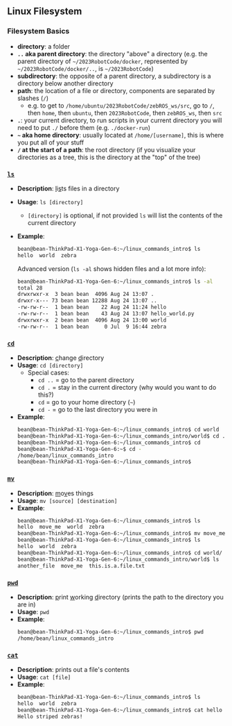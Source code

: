 ## **Linux Filesystem**

### **Filesystem Basics**
- **directory**: a folder
- **`..` aka parent directory**: the directory "above" a directory (e.g. the parent directory of `~/2023RobotCode/docker`, represented by `~/2023RobotCode/docker/..`, is `~/2023RobotCode`)
- **subdirectory**: the opposite of a parent directory, a subdirectory is a directory below another directory
- **path**: the location of a file or directory, components are separated by slashes (`/`)
    - e.g. to get to `/home/ubuntu/2023RobotCode/zebROS_ws/src`, go to `/`, then `home`, then `ubuntu`, then `2023RobotCode`, then `zebROS_ws`, then `src`
- **`.`**: your current directory, to run scripts in your current directory you will need to put `./` before them (e.g. `./docker-run`)
- **`~` aka home directory**: usually located at `/home/[username]`, this is where you put all of your stuff
- **`/` at the start of a path**: the root directory (if you visualize your directories as a tree, this is the directory at the "top" of the tree)

### [`ls`](#ls)
- **Description**: <ins>l</ins>i<ins>s</ins>ts files in a directory
- **Usage**: `ls [directory]`
    - `[directory]` is optional, if not provided `ls` will list the contents of the current directory
- **Example**:
    ```bash
    bean@bean-ThinkPad-X1-Yoga-Gen-6:~/linux_commands_intro$ ls
    hello  world  zebra
    ```

    Advanced version (`ls -al` shows hidden files and a lot more info):
    ```bash
    bean@bean-ThinkPad-X1-Yoga-Gen-6:~/linux_commands_intro$ ls -al
    total 28
    drwxrwxr-x  3 bean bean  4096 Aug 24 13:07 .
    drwxr-x--- 73 bean bean 12288 Aug 24 13:07 ..
    -rw-rw-r--  1 bean bean    22 Aug 24 11:24 hello
    -rw-rw-r--  1 bean bean    43 Aug 24 13:07 hello_world.py
    drwxrwxr-x  2 bean bean  4096 Aug 24 13:00 world
    -rw-rw-r--  1 bean bean     0 Jul  9 16:44 zebra
    ```

### [`cd`](#cd)
- **Description**: <ins>c</ins>hange <ins>d</ins>irectory
- **Usage**: `cd [directory]`
    - Special cases:
        - `cd ..` = go to the parent directory
        - `cd .` = stay in the current directory (why would you want to do this?)
        - `cd` = go to your home directory (`~`)
        - `cd -` = go to the last directory you were in
- **Example**:
    ```bash
    bean@bean-ThinkPad-X1-Yoga-Gen-6:~/linux_commands_intro$ cd world
    bean@bean-ThinkPad-X1-Yoga-Gen-6:~/linux_commands_intro/world$ cd ..
    bean@bean-ThinkPad-X1-Yoga-Gen-6:~/linux_commands_intro$ cd
    bean@bean-ThinkPad-X1-Yoga-Gen-6:~$ cd -
    /home/bean/linux_commands_intro
    bean@bean-ThinkPad-X1-Yoga-Gen-6:~/linux_commands_intro$
    ```

### [`mv`](#mv)
- **Description**: <ins>m</ins>o<ins>v</ins>es things
- **Usage**: `mv [source] [destination]`
- **Example**:
    ```bash
    bean@bean-ThinkPad-X1-Yoga-Gen-6:~/linux_commands_intro$ ls
    hello  move_me  world  zebra
    bean@bean-ThinkPad-X1-Yoga-Gen-6:~/linux_commands_intro$ mv move_me world/
    bean@bean-ThinkPad-X1-Yoga-Gen-6:~/linux_commands_intro$ ls
    hello  world  zebra
    bean@bean-ThinkPad-X1-Yoga-Gen-6:~/linux_commands_intro$ cd world/
    bean@bean-ThinkPad-X1-Yoga-Gen-6:~/linux_commands_intro/world$ ls
    another_file  move_me  this.is.a.file.txt
    ```

### [`pwd`](#pwd)
- **Description**: <ins>p</ins>rint <ins>w</ins>orking <ins>d</ins>irectory (prints the path to the directory you are in)
- **Usage**: `pwd`
- **Example**:
    ```bash
    bean@bean-ThinkPad-X1-Yoga-Gen-6:~/linux_commands_intro$ pwd
    /home/bean/linux_commands_intro
    ```

### [`cat`](#cat)
- **Description**: prints out a file's contents
- **Usage**: `cat [file]`
- **Example**:
    ```bash
    bean@bean-ThinkPad-X1-Yoga-Gen-6:~/linux_commands_intro$ ls
    hello  world  zebra
    bean@bean-ThinkPad-X1-Yoga-Gen-6:~/linux_commands_intro$ cat hello
    Hello striped zebras!
    ```